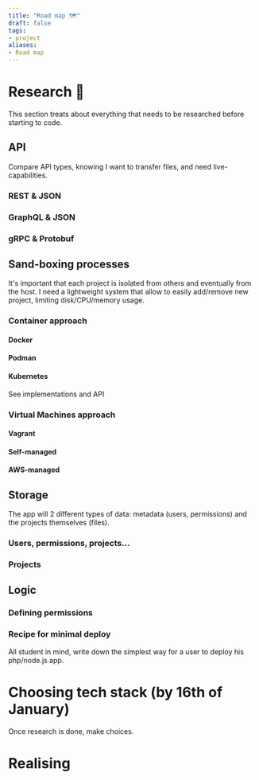 ```yaml
---
title: "Road map 🗺️"
draft: false
tags:
- project
aliases:
- Road map
---
```



# Research 🔎

This section treats about everything that needs to be researched before starting to code.

## API 

Compare API types, knowing I want to transfer files, and need live-capabilities.

### REST & JSON

### GraphQL & JSON

### gRPC & Protobuf

## Sand-boxing processes 

It's important that each project is isolated from others and eventually from the host. I need a lightweight system that allow to easily add/remove new project, limiting disk/CPU/memory usage.

### Container approach

#### Docker

#### Podman

#### Kubernetes

See implementations and API

### Virtual Machines approach

#### Vagrant

#### Self-managed

#### AWS-managed

## Storage

The app will 2 different types of data: metadata (users, permissions) and the projects themselves (files).

### Users, permissions, projects...

### Projects

## Logic

### Defining permissions

### Recipe for minimal deploy

All student in mind, write down the simplest way for a user to deploy his php/node.js app.

# Choosing tech stack (by 16th of January)

Once research is done, make choices.

# Realising